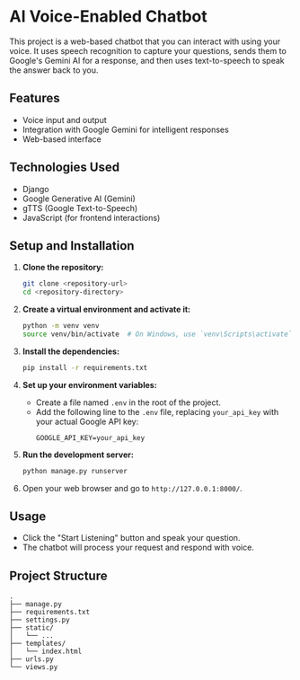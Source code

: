 # AI Voice-Enabled Chatbot

This project is a web-based chatbot that you can interact with using your voice. It uses speech recognition to capture your questions, sends them to Google's Gemini AI for a response, and then uses text-to-speech to speak the answer back to you.

## Features

- Voice input and output
- Integration with Google Gemini for intelligent responses
- Web-based interface

## Technologies Used

- Django
- Google Generative AI (Gemini)
- gTTS (Google Text-to-Speech)
- JavaScript (for frontend interactions)

## Setup and Installation

1.  **Clone the repository:**
    ```bash
    git clone <repository-url>
    cd <repository-directory>
    ```

2.  **Create a virtual environment and activate it:**
    ```bash
    python -m venv venv
    source venv/bin/activate  # On Windows, use `venv\Scripts\activate`
    ```

3.  **Install the dependencies:**
    ```bash
    pip install -r requirements.txt
    ```

4.  **Set up your environment variables:**
    - Create a file named `.env` in the root of the project.
    - Add the following line to the `.env` file, replacing `your_api_key` with your actual Google API key:
      ```
      GOOGLE_API_KEY=your_api_key
      ```

5.  **Run the development server:**
    ```bash
    python manage.py runserver
    ```

6.  Open your web browser and go to `http://127.0.0.1:8000/`.

## Usage

- Click the "Start Listening" button and speak your question.
- The chatbot will process your request and respond with voice.

## Project Structure

```
.
├── manage.py
├── requirements.txt
├── settings.py
├── static/
│   └── ...
├── templates/
│   └── index.html
├── urls.py
└── views.py
```